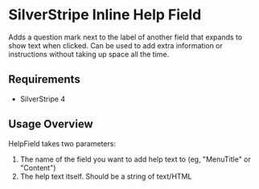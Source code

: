 SilverStripe Inline Help Field
===================================

Adds a question mark next to the label of another field that expands to show text when clicked.  Can be used to add extra information or instructions without taking up space all the time.

Requirements
------------
* SilverStripe 4

Usage Overview
--------------

HelpField takes two parameters:
1. The name of the field you want to add help text to (eg, "MenuTitle" or "Content")
2. The help text itself.  Should be a string of text/HTML
